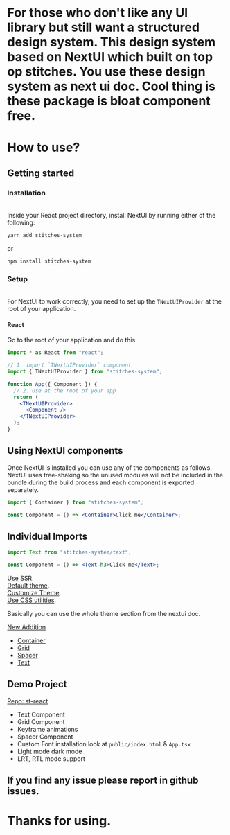 # For those who don't like any UI library but still want a structured design system. This design system based on NextUI which built on top op stitches. You use these design system as next ui doc. Cool thing is these package is bloat component free.

# How to use?

## Getting started

### Installation

<br>
Inside your React project directory, install NextUI by running either of the following:

```bash
yarn add stitches-system
```

or

```bash
npm install stitches-system
```

### Setup

<br>
For NextUI to work correctly, you need to set up the <code>TNextUIProvider</code> at the root of your application.

#### React

Go to the root of your application and do this:

```jsx
import * as React from "react";

// 1. import `TNextUIProvider` component
import { TNextUIProvider } from "stitches-system";

function App({ Component }) {
  // 2. Use at the root of your app
  return (
    <TNextUIProvider>
      <Component />
    </TNextUIProvider>
  );
}
```

## Using NextUI components

Once NextUI is installed you can use any of the components as follows. NextUI uses tree-shaking so the unused modules will not be included in the bundle during the build process and each component is exported separately.

```jsx
import { Container } from "stitches-system";

const Component = () => <Container>Click me</Container>;
```

## Individual Imports

```jsx
import Text from "stitches-system/text";

const Component = () => <Text h3>Click me</Text>;
```

[Use SSR](https://nextui.org/docs/guide/nextui-plus-nextjs). <br>
[Default theme](https://nextui.org/docs/theme/default-theme).<br>
[Customize Theme](https://nextui.org/docs/theme/customize-theme).<br>
[Use CSS utilities](https://nextui.org/docs/theme/utilities).

Basically you can use the whole theme section from the nextui doc.

[New Addition]() <br>

- [Container](https://nextui.org/docs/layout/container)
- [Grid](https://nextui.org/docs/layout/grid)
- [Spacer](https://nextui.org/docs/layout/spacer)
- [Text](https://nextui.org/docs/components/text)

## Demo Project

[Repo: st-react](https://github.com/sshahriazz/st-react/tree/from-package)

- Text Component
- Grid Component
- Keyframe animations
- Spacer Component
- Custom Font installation look at `public/index.html` & `App.tsx`
- Light mode dark mode
- LRT, RTL mode support

## If you find any issue please report in github issues.

# Thanks for using.
